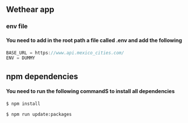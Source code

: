 ## Wethear app

### env file

#### You need to add in the root path a file called .env and add the following

```js
BASE_URL = https://www.api.mexico_cities.com/
ENV = DUMMY
```

## npm dependencies

#### You need to run the following commandS to install all dependencies

```bash
$ npm install
```

```bash
$ npm run update:packages
```
